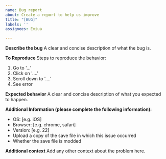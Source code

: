 ```yaml
---
name: Bug report
about: Create a report to help us improve
title: "[BUG]"
labels: ''
assignees: Exiua

---
```


**Describe the bug**
A clear and concise description of what the bug is.

**To Reproduce**
Steps to reproduce the behavior:
1. Go to '...'
2. Click on '....'
3. Scroll down to '....'
4. See error

**Expected behavior**
A clear and concise description of what you expected to happen.

**Additional Information (please complete the following information):**
 - OS: [e.g. iOS]
 - Browser: [e.g. chrome, safari]
 - Version: [e.g. 22]
 - Upload a copy of the save file in which this issue occurred
 - Whether the save file is modded

**Additional context**
Add any other context about the problem here.
